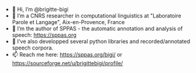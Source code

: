 - 👋 Hi, I’m @brigitte-bigi
- 👀 I’m a CNRS researcher in computational linguistics at "Laboratoire Parole et Langage", Aix-en-Provence, France
- 🌱 I’m the author of SPPAS - the automatic annotation and analysis of speech: <https://sppas.org> 
- 💞️ I’ve also developped several python libraries and recorded/annotated speech corpora.
- 📫 Reach me here: <https://sppas.org/bigi/> or <https://sourceforge.net/u/brigittebigi/profile/>


